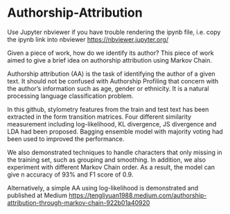 # Authorship-Attribution

Use Jupyter nbviewer if you have trouble rendering the ipynb file, i.e. copy the ipynb link into nbviewer https://nbviewer.jupyter.org/

Given a piece of work, how do we identify its author? This piece of work aimed to give a brief idea on authorship attribution using Markov Chain.

Authorship attribution (AA) is the task of identifying the author of a given text. It should not be confused with Authorship Profiling that concern with the author’s information such as age, gender or ethnicity. It is a natural processing language classification problem.

In this github, stylometry features from the train and test text has been extracted in the form transition matrices. 
Four different similarity measurement including log-likelihood, KL divergence, JS divergence and LDA had been proposed.
Bagging ensemble model with majority voting had been used to improved the performance.

We also demonstrated techniques to handle characters that only missing in the training set, such as grouping and smoothing.
In addition, we also experiment with different Markov Chain order.
As a result, the model can give n accuracy of 93% and F1 score of 0.9.

Alternatively, a simple AA using log-likelihood is demonstrated and published at Medium
https://tengliyuan1988.medium.com/authorship-attribution-through-markov-chain-922b01a40920
